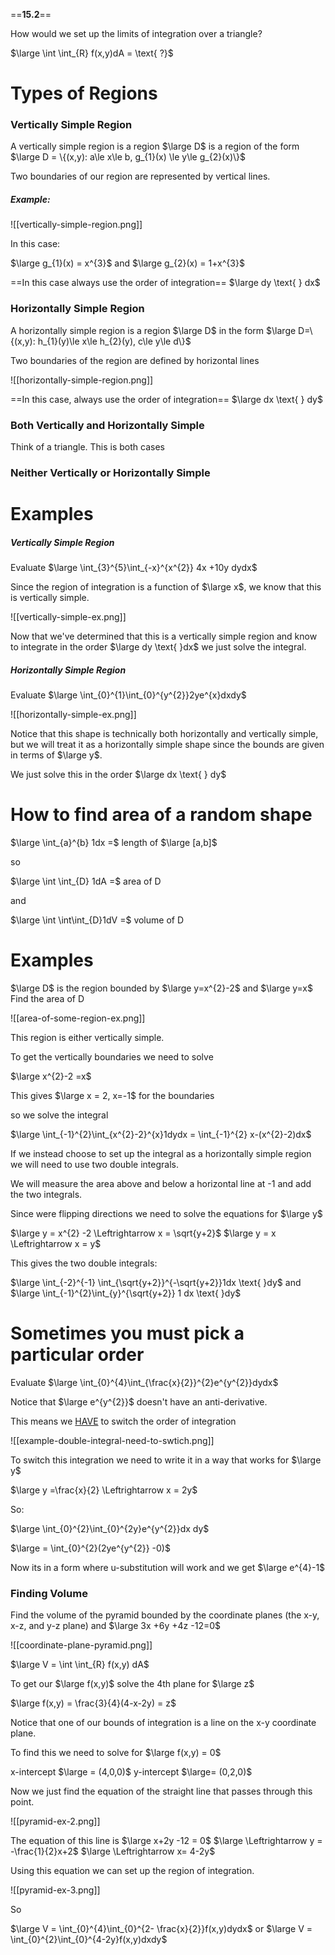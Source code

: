 ==**15.2**==

How would we set up the limits of integration over a triangle?

$\large \int \int_{R} f(x,y)dA = \text{ ?}$

# Types of Regions

### Vertically Simple Region

A vertically simple region is a region $\large D$ is a region of the form $\large D = \{(x,y): a\le x\le b, g_{1}(x) \le y\le g_{2}(x)\}$

Two boundaries of our region are represented by vertical lines.
##### Example:
![[vertically-simple-region.png]]

In this case:

$\large g_{1}(x) = x^{3}$
and
$\large g_{2}(x) = 1+x^{3}$

==In this case always use the order of integration== $\large dy \text{ } dx$

### Horizontally Simple Region

A horizontally simple region is a region $\large D$ in the form $\large D=\{(x,y): h_{1}(y)\le x\le h_{2}(y), c\le y\le d\}$

Two boundaries of the region are defined by  horizontal lines

![[horizontally-simple-region.png]]

==In this case, always use the order of integration== $\large dx \text{ } dy$

### Both Vertically and Horizontally Simple

Think of a triangle. This is both cases

### Neither Vertically or Horizontally Simple

# Examples

##### Vertically Simple Region
Evaluate $\large \int_{3}^{5}\int_{-x}^{x^{2}} 4x +10y dydx$

Since the region of integration is a function of $\large x$, we know that this is vertically simple.

![[vertically-simple-ex.png]]

Now that we've determined that this is a vertically simple region and know to integrate in the order $\large dy \text{ }dx$ we just solve the integral.


##### Horizontally Simple Region

Evaluate $\large \int_{0}^{1}\int_{0}^{y^{2}}2ye^{x}dxdy$

![[horizontally-simple-ex.png]]

Notice that this shape is technically both horizontally and vertically simple, but we will treat it as a horizontally simple shape since the bounds are given in terms of $\large y$.

We just solve this in the order $\large dx \text{ } dy$


# How to find area of a random shape

$\large \int_{a}^{b} 1dx =$ length of $\large [a,b]$

so

$\large \int \int_{D} 1dA =$  area of D

and

$\large \int \int\int_{D}1dV =$ volume of D

# Examples

$\large D$ is the region bounded by $\large y=x^{2}-2$ and $\large y=x$ 
Find the area of D

![[area-of-some-region-ex.png]]

This region is either vertically simple.

To get the vertically boundaries we need to solve

$\large x^{2}-2 =x$

This gives $\large x = 2, x=-1$ for the boundaries

so we solve the integral

$\large \int_{-1}^{2}\int_{x^{2}-2}^{x}1dydx = \int_{-1}^{2} x-(x^{2}-2)dx$

If we instead choose to set up the integral as a horizontally simple region we will need to use two double integrals.

We will measure the area above and below a horizontal line at -1 and add the two integrals.

Since were flipping directions we need to solve the equations for $\large y$

$\large y = x^{2} -2 \Leftrightarrow x = \sqrt{y+2}$
$\large  y = x \Leftrightarrow x = y$

This gives the two double integrals:

$\large \int_{-2}^{-1} \int_{\sqrt{y+2}}^{-\sqrt{y+2}}1dx \text{ }dy$
and
$\large \int_{-1}^{2}\int_{y}^{\sqrt{y+2}} 1 dx \text{ }dy$

# Sometimes you must pick a particular order

Evaluate $\large \int_{0}^{4}\int_{\frac{x}{2}}^{2}e^{y^{2}}dydx$

Notice that $\large e^{y^{2}}$ doesn't have an anti-derivative.

This means we <u>HAVE</u> to switch the order of integration

![[example-double-integral-need-to-swtich.png]]

To switch this integration we need to write it in a way that works for $\large y$

$\large y =\frac{x}{2} \Leftrightarrow x = 2y$

So:

$\large \int_{0}^{2}\int_{0}^{2y}e^{y^{2}}dx dy$

$\large = \int_{0}^{2}(2ye^{y^{2}} -0)$

Now its in a form where u-substitution will work and we get $\large e^{4}-1$

### Finding Volume

Find the volume of the pyramid bounded by the coordinate planes (the x-y, x-z, and y-z plane) and $\large 3x +6y +4z -12=0$

![[coordinate-plane-pyramid.png]]

$\large V = \int \int_{R} f(x,y) dA$

To get our $\large f(x,y)$ solve the 4th plane for $\large z$

$\large f(x,y) =  \frac{3}{4}(4-x-2y) = z$

Notice that one of our bounds of integration is a line on the x-y coordinate plane.

To find this we need to solve for $\large f(x,y) = 0$

x-intercept $\large = (4,0,0)$
y-intercept $\large= (0,2,0)$

Now we just find the equation of the straight line that passes through this point.

![[pyramid-ex-2.png]]

The equation of this line is 
$\large x+2y -12 = 0$
$\large \Leftrightarrow y = -\frac{1}{2}x+2$
$\large \Leftrightarrow x= 4-2y$

Using this equation we can set up the region of integration.

![[pyramid-ex-3.png]]

So

$\large V = \int_{0}^{4}\int_{0}^{2- \frac{x}{2}}f(x,y)dydx$
or
$\large V = \int_{0}^{2}\int_{0}^{4-2y}f(x,y)dxdy$

